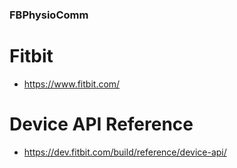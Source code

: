 ### FBPhysioComm
# Fitbit
- https://www.fitbit.com/
# Device API Reference
- https://dev.fitbit.com/build/reference/device-api/

